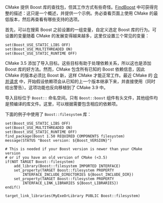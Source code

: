 CMake 提供 Boost 库的查找包，但其工作方式有些奇怪。[FindBoost](https://cmake.org/cmake/help/latest/module/FindBoost.html) 中可获得完整的描述：这只是一个概述，并提供一个示例。务必查看页面上使用 CMake 的最低版本，然后再查看有哪些支持的选项。

首先，可以在搜索 Boost 之前设置的一组变量，自定义选定 Boost 库的行为。可设置的变量随着 CMake 的发展变得越来越多，这里仅设置三个常见的变量：

```
set(Boost_USE_STATIC_LIBS OFF)
set(Boost_USE_MULTITHREADED ON)
set(Boost_USE_STATIC_RUNTIME OFF)
```

CMake 3.5 添加了导入目标。这些目标有助于处理依赖关系，所以这也是添加 Boost 库的好方法。然而，CMake 包含所有已知的 Boost 依赖信息，因此 CMake 的版本必须比 Boost 新，这样 CMake 才能正常工作。最近 CMake 的 [合并请求](https://gitlab.kitware.com/cmake/cmake/merge_requests/1172) 中，开始假设依赖项会从已知的上一个版本继承下来，并直接使用（同时给出警告）。这项功能也反向移植到了 CMake 3.9 中。

导入目标位于 `Boost::` 命名空间。只有 `Boost::boost` 组件有头文件，其他组件均是预编译的库文件。这里，可以根据需要包含相应的依赖项。

下面的例子中使用了 `Boost::filesystem` 库：

```
set(Boost_USE_STATIC_LIBS OFF)
set(Boost_USE_MULTITHREADED ON)
set(Boost_USE_STATIC_RUNTIME OFF)
find_package(Boost 1.50 REQUIRED COMPONENTS filesystem)
message(STATUS "Boost version: ${Boost_VERSION}")

# This is needed if your Boost version is newer than your CMake version
# or if you have an old version of CMake (<3.5)
if(NOT TARGET Boost::filesystem)
    add_library(Boost::filesystem IMPORTED INTERFACE)
    set_property(TARGET Boost::filesystem PROPERTY
        INTERFACE_INCLUDE_DIRECTORIES ${Boost_INCLUDE_DIR})
    set_property(TARGET Boost::filesystem PROPERTY
        INTERFACE_LINK_LIBRARIES ${Boost_LIBRARIES})
endif()

target_link_libraries(MyExeOrLibrary PUBLIC Boost::filesystem)
```